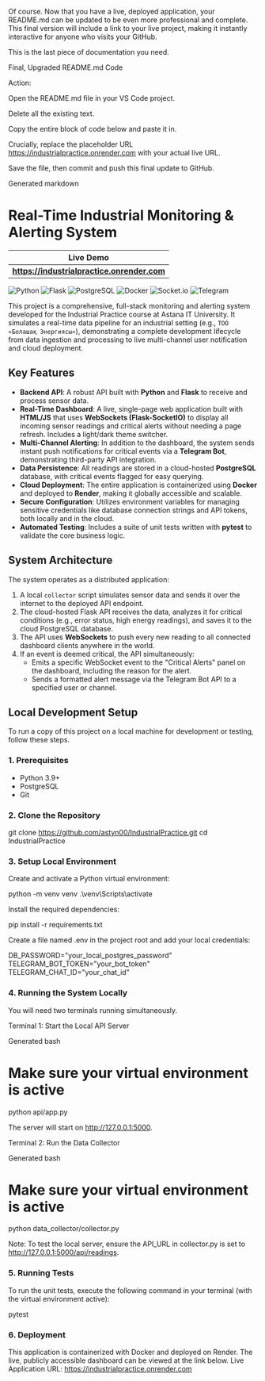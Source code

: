 Of course. Now that you have a live, deployed application, your README.md can be updated to be even more professional and complete. This final version will include a link to your live project, making it instantly interactive for anyone who visits your GitHub.

This is the last piece of documentation you need.

Final, Upgraded README.md Code

Action:

Open the README.md file in your VS Code project.

Delete all the existing text.

Copy the entire block of code below and paste it in.

Crucially, replace the placeholder URL https://industrialpractice.onrender.com with your actual live URL.

Save the file, then commit and push this final update to GitHub.

Generated markdown
# Real-Time Industrial Monitoring & Alerting System

| Live Demo |
|---|
| **https://industrialpractice.onrender.com** |

![Python](https://img.shields.io/badge/Python-3.9+-3776AB?style=for-the-badge&logo=python&logoColor=white)
![Flask](https://img.shields.io/badge/Flask-000000?style=for-the-badge&logo=flask&logoColor=white)
![PostgreSQL](https://img.shields.io/badge/PostgreSQL-4169E1?style=for-the-badge&logo=postgresql&logoColor=white)
![Docker](https://img.shields.io/badge/Docker-2496ED?style=for-the-badge&logo=docker&logoColor=white)
![Socket.io](https://img.shields.io/badge/Socket.io-010101?style=for-the-badge&logo=socket.io&logoColor=white)
![Telegram](https://img.shields.io/badge/Telegram-26A5E4?style=for-the-badge&logo=telegram&logoColor=white)

This project is a comprehensive, full-stack monitoring and alerting system developed for the Industrial Practice course at Astana IT University. It simulates a real-time data pipeline for an industrial setting (e.g., `ТОО «Болашақ Энергиясы»`), demonstrating a complete development lifecycle from data ingestion and processing to live multi-channel user notification and cloud deployment.

## Key Features

-   **Backend API**: A robust API built with **Python** and **Flask** to receive and process sensor data.
-   **Real-Time Dashboard**: A live, single-page web application built with **HTML/JS** that uses **WebSockets (Flask-SocketIO)** to display all incoming sensor readings and critical alerts without needing a page refresh. Includes a light/dark theme switcher.
-   **Multi-Channel Alerting**: In addition to the dashboard, the system sends instant push notifications for critical events via a **Telegram Bot**, demonstrating third-party API integration.
-   **Data Persistence**: All readings are stored in a cloud-hosted **PostgreSQL** database, with critical events flagged for easy querying.
-   **Cloud Deployment**: The entire application is containerized using **Docker** and deployed to **Render**, making it globally accessible and scalable.
-   **Secure Configuration**: Utilizes environment variables for managing sensitive credentials like database connection strings and API tokens, both locally and in the cloud.
-   **Automated Testing**: Includes a suite of unit tests written with **pytest** to validate the core business logic.

## System Architecture

The system operates as a distributed application:
1.  A local `collector` script simulates sensor data and sends it over the internet to the deployed API endpoint.
2.  The cloud-hosted Flask API receives the data, analyzes it for critical conditions (e.g., error status, high energy readings), and saves it to the cloud PostgreSQL database.
3.  The API uses **WebSockets** to push every new reading to all connected dashboard clients anywhere in the world.
4.  If an event is deemed critical, the API simultaneously:
    -   Emits a specific WebSocket event to the "Critical Alerts" panel on the dashboard, including the reason for the alert.
    -   Sends a formatted alert message via the Telegram Bot API to a specified user or channel.

## Local Development Setup

To run a copy of this project on a local machine for development or testing, follow these steps.

### 1. Prerequisites
-   Python 3.9+
-   PostgreSQL
-   Git

### 2. Clone the Repository
git clone https://github.com/astyn00/IndustrialPractice.git
cd IndustrialPractice

### 3. Setup Local Environment

Create and activate a Python virtual environment:


python -m venv venv
.\venv\Scripts\activate


Install the required dependencies:

pip install -r requirements.txt


Create a file named .env in the project root and add your local credentials:


DB_PASSWORD="your_local_postgres_password"
TELEGRAM_BOT_TOKEN="your_bot_token"
TELEGRAM_CHAT_ID="your_chat_id"

### 4. Running the System Locally

You will need two terminals running simultaneously.

Terminal 1: Start the Local API Server

Generated bash
# Make sure your virtual environment is active
python api/app.py


The server will start on http://127.0.0.1:5000.

Terminal 2: Run the Data Collector

Generated bash
# Make sure your virtual environment is active
python data_collector/collector.py


Note: To test the local server, ensure the API_URL in collector.py is set to http://127.0.0.1:5000/api/readings.

### 5. Running Tests

To run the unit tests, execute the following command in your terminal (with the virtual environment active):

pytest

### 6. Deployment 
This application is containerized with Docker and deployed on Render. The live, publicly accessible dashboard can be viewed at the link below.
Live Application URL: https://industrialpractice.onrender.com
